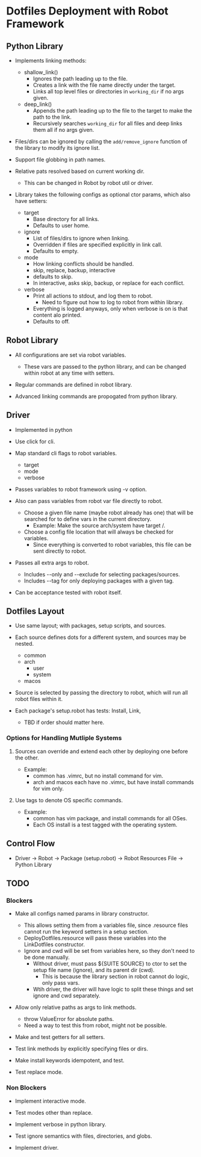 # Dotfiles Deployment with Robot Framework

## Python Library

- Implements linking methods:
    - shallow_link()
        - Ignores the path leading up to the file.
        - Creates a link with the file name directly under the target.
        - Links all top level files or directories in `working_dir` if no args given.
    - deep_link()
        - Appends the path leading up to the file to the target to make the path to the link.
        - Recursively searches `working_dir` for all files and deep links them all if no args given.

- Files/dirs can be ignored by calling the `add/remove_ignore` function of the library to modify its ignore list.

- Support file globbing in path names.

- Relative pats resolved based on current working dir.
    - This can be changed in Robot by robot util or driver.

- Library takes the following configs as optional ctor params, which also have setters:
    - target
        - Base directory for all links.
        - Defaults to user home.
    - ignore
        - List of files/dirs to ignore when linking.
        - Overridden if files are specified explicitly in link call.
        - Defaults to empty.
    - mode
        - How linking conflicts should be handled.
        - skip, replace, backup, interactive
        - defaults to skip.
        - In interactive, asks skip, backup, or replace for each conflict.
    - verbose
        - Print all actions to stdout, and log them to robot.
            - Need to figure out how to log to robot from within library.
        - Everything is logged anyways, only when verbose is on is that content alo printed.
        - Defaults to off.

## Robot Library

- All configurations are set via robot variables.
    - These vars are passed to the python library, and can be changed within robot at any time with setters.

- Regular commands are defined in robot library.

- Advanced linking commands are propogated from python library.

## Driver

- Implemented in python

- Use click for cli.

- Map standard cli flags to robot variables.
    - target
    - mode
    - verbose

- Passes variables to robot framework using -v option.

- Also can pass variables from robot var file directly to robot.
    - Choose a given file name (maybe robot already has one) that will be searched for to define vars in the current
    directory.
        - Example: Make the source arch/system have target /.
    - Choose a config file location that will always be checked for variables.
        - Since everything is converted to robot variables, this file can be sent directly to robot.

- Passes all extra args to robot.
    - Includes --only and --exclude for selecting packages/sources.
    - Includes --tag for only deploying packages with a given tag.

- Can be acceptance tested with robot itself.

## Dotfiles Layout

- Use same layout; with packages, setup scripts, and sources.

- Each source defines dots for a different system, and sources may be nested.
    - common
    - arch
        - user
        - system
    - macos

- Source is selected by passing the directory to robot, which will run all robot files within it.

- Each package's setup.robot has tests: Install, Link, <anything else>
    - TBD if order should matter here.

### Options for Handling Mutliple Systems

1. Sources can override and extend each other by deploying one before the other.
    - Example:
        - common has .vimrc, but no install command for vim.
        - arch and macos each have no .vimrc, but have install commands for vim only.

2. Use tags to denote OS specific commands.
    - Example:
        - common has vim package, and install commands for all OSes.
        - Each OS install is a test tagged with the operating system.

## Control Flow

- Driver -> Robot -> Package (setup.robot) -> Robot Resources File -> Python Library

## TODO

### Blockers

- Make all configs named params in library constructor.
    - This allows setting them from a variables file, since .resource files cannot run the keyword setters in a setup section.
    - DeployDotfiles.resource will pass these variables into the LinkDotfiles constructor.
    - Ignore and cwd will be set from variables here, so they don't need to be done manually.
        - Without driver, must pass ${SUITE SOURCE} to ctor to set the setup file name (ignore), and its parent dir (cwd).
            - This is because the library section in robot cannot do logic, only pass vars.
        - Wtih driver, the driver will have logic to split these things and set ignore and cwd separately.

- Allow only relative paths as args to link methods.
    - throw ValueError for absolute paths.
    - Need a way to test this from robot, might not be possible.

- Make and test getters for all setters.

- Test link methods by explicitly specifying files or dirs.

- Make install keywords idempotent, and test.

- Test replace mode.

### Non Blockers

- Implement interactive mode.

- Test modes other than replace.

- Implement verbose in python library.

- Test ignore semantics with files, directories, and globs.

- Implement driver.